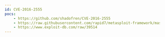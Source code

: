 ```yaml
---
id: CVE-2016-2555
pocs:
    - https://github.com/shadofren/CVE-2016-2555
    - https://raw.githubusercontent.com/rapid7/metasploit-framework/master/modules/exploits/multi/http/atutor_sqli.rb
    - https://www.exploit-db.com/raw/39514
---
```

